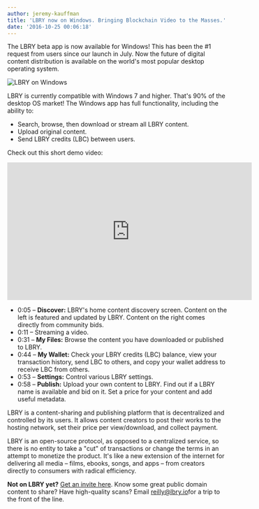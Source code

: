 ```yaml
---
author: jeremy-kauffman
title: 'LBRY now on Windows. Bringing Blockchain Video to the Masses.'
date: '2016-10-25 00:06:18'
---
```


The LBRY beta app is now available for Windows! This has been the #1 request from users since our launch in July. Now the future of digital content distribution is available on the world's most popular desktop operating system.

![LBRY on Windows](/img/news/lbrywin.png)

LBRY is currently compatible with Windows 7 and higher. That's 90% of the desktop OS market! The Windows app has full functionality, including the ability to:

- Search, browse, then download or stream all LBRY content.
- Upload original content.
- Send LBRY credits (LBC) between users.

Check out this short demo video:

<p style="text-align: center;"><iframe width="560" height="315" src="https://www.youtube.com/embed/iWY3iUHkhHM" frameborder="0" allowfullscreen></iframe></p>

- 0:05 – **Discover:** LBRY's home content discovery screen. Content on the left is featured and updated by LBRY. Content on the right comes directly from community bids.
- 0:11 – Streaming a video.
- 0:31 – **My Files:** Browse the content you have downloaded or published to LBRY.
- 0:44 – **My Wallet:** Check your LBRY credits (LBC) balance, view your transaction history, send LBC to others, and copy your wallet address to receive LBC from others.
- 0:53 – **Settings:** Control various LBRY settings.
- 0:58 – **Publish:** Upload your own content to LBRY. Find out if a LBRY name is available and bid on it. Set a price for your content and add useful metadata.

LBRY is a content-sharing and publishing platform that is decentralized and controlled by its users. It allows content creators to post their works to the hosting network, set their price per view/download, and collect payment.

LBRY is an open-source protocol, as opposed to a centralized service, so there is no entity to take a "cut" of transactions or change the terms in an attempt to monetize the product. It's like a new extension of the internet for delivering all media – films, ebooks, songs, and apps – from creators directly to consumers with radical efficiency.

**Not on LBRY yet?** [Get an invite here](https://lbry.io/get). Know some great public domain content to share? Have high-quality scans? Email [reilly@lbry.io](mailto:reilly@lbry.io)for a trip to the front of the line.
